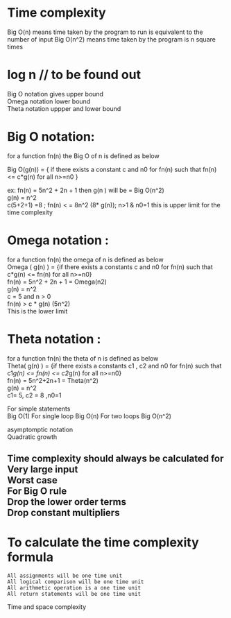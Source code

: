 # Time complexity

Big O(n)
means time taken by the program to run is equivalent to the number of input
Big O(n^2)
means time taken by the program is n square times

# log n // to be found out

Big O notation gives upper bound  
Omega notation lower bound  
Theta notation uppper and lower bound  

# Big O notation:  
for a function fn(n) the Big O of n is defined as below  

Big O(g(n)) = { if there exists a constant c and n0 for fn(n) such that fn(n) <= c*g(n) for all n>=n0 }  

ex: fn(n) = 5n^2 + 2n + 1 then g(n ) will be = Big O(n^2)  
	g(n)  = n^2  
c(5+2+1) =8 ; fn(n) < = 8n^2 (8* g(n)); n>1 & n0=1 
this is upper limit for the time complexity  

# Omega notation :  
for a function fn(n) the omega of n is defined as below  
Omega ( g(n) ) = {if there exists a constants c and n0 for fn(n) such that c*g(n) <= fn(n) for all n>=n0}  
fn(n) = 5n^2 + 2n + 1 = Omega(n2)  
g(n) = n^2  
c =  5 and n > 0  
fn(n) > c * g(n) (5n^2)  
This is the lower limit  

# Theta notation :
for a function fn(n) the theta of n is defined as below   
Theta( g(n) ) = {if there exists a constants c1 , c2 and n0 for fn(n) such that c1*g(n) <= fn(n) <= c2*g(n) for all n>=n0}  
fn(n) = 5n^2+2n+1 = Theta(n^2)  
g(n) = n^2  
c1= 5, c2 = 8 ,n0=1  

For simple statements  
 Big O(1)
For single loop
 Big O(n)
For two loops
 Big O(n^2)


asymptomptic notation  
Quadratic growth  

Time complexity should always be calculated for  
	Very large input  
	Worst case  
For Big O rule  
	Drop the lower order terms  
	Drop constant multipliers  
------------------------  
# To calculate the time complexity formula  
	All assignments will be one time unit  
	All logical comparison will be one time unit  
	All arithmetic operation is a one time unit  
	All return statements will be one time unit  

Time and space complexity